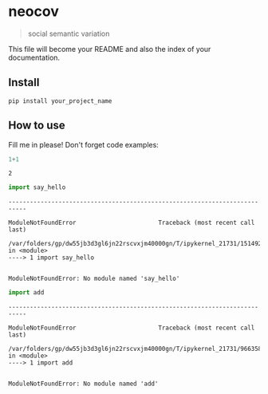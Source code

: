 # neocov
> social semantic variation


This file will become your README and also the index of your documentation.

## Install

`pip install your_project_name`

## How to use

Fill me in please! Don't forget code examples:

```python
1+1
```




    2



```python
import say_hello
```


    ---------------------------------------------------------------------------

    ModuleNotFoundError                       Traceback (most recent call last)

    /var/folders/gp/dw55jb3d3gl6jn22rscvxjm40000gn/T/ipykernel_21731/1514920913.py in <module>
    ----> 1 import say_hello
    

    ModuleNotFoundError: No module named 'say_hello'


```python
import add
```


    ---------------------------------------------------------------------------

    ModuleNotFoundError                       Traceback (most recent call last)

    /var/folders/gp/dw55jb3d3gl6jn22rscvxjm40000gn/T/ipykernel_21731/966358203.py in <module>
    ----> 1 import add
    

    ModuleNotFoundError: No module named 'add'

